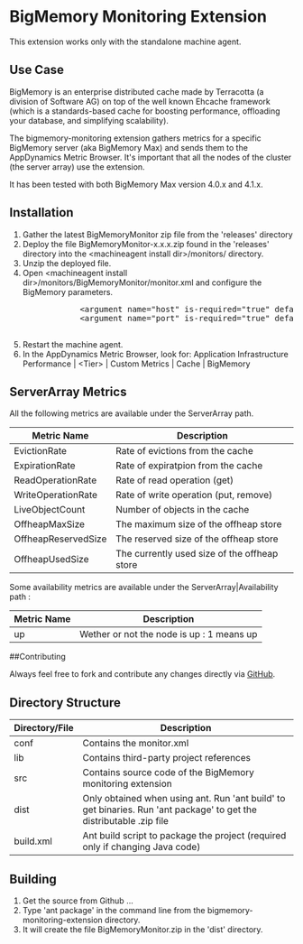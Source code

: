 BigMemory Monitoring Extension
==============================

This extension works only with the standalone machine agent.

## Use Case

BigMemory is an enterprise distributed cache made by Terracotta (a division of Software AG) on top of the well known Ehcache framework (which is a standards-based cache for boosting performance, offloading your database, and simplifying scalability).

The bigmemory-monitoring extension gathers metrics for a specific BigMemory server (aka BigMemory Max) and sends them to the AppDynamics Metric Browser. 
It's important that all the nodes of the cluster (the server array) use the extension.

It has been tested with both BigMemory Max version 4.0.x and 4.1.x.

## Installation
<ol>
	<li>Gather the latest BigMemoryMonitor zip file from the 'releases' directory</li>
	<li>Deploy the file BigMemoryMonitor-x.x.x.zip found in the 'releases' directory into the &lt;machineagent install dir&gt;/monitors/ directory.</li>
	<li>Unzip the deployed file.</li>
	<li>
		Open &lt;machineagent install dir&gt;/monitors/BigMemoryMonitor/monitor.xml and configure the BigMemory parameters.
		<p></p>
		<pre>
			&lt;argument name="host" is-required="true" default-value="localhost" /&gt;          
			&lt;argument name="port" is-required="true" default-value="9250" /&gt;
		</pre>
	</li>	
	<li> Restart the machine agent.</li>
	<li>In the AppDynamics Metric Browser, look for: Application Infrastructure Performance | &lt;Tier&gt; | Custom Metrics | Cache | BigMemory</li>
</ol>

## ServerArray Metrics
All the following metrics are available under the ServerArray path.

|Metric Name           | Description     |
|----------------------|-----------------|
|EvictionRate    	   | Rate of evictions from the cache |
|ExpirationRate        | Rate of expiratpion from the cache |
|ReadOperationRate     | Rate of read operation (get) |
|WriteOperationRate    | Rate of write operation (put, remove) |
|LiveObjectCount       | Number of objects in the cache |
|OffheapMaxSize        | The maximum size of the offheap store |
|OffheapReservedSize   | The reserved size of the offheap store |
|OffheapUsedSize       | The currently used size of the offheap store |

Some availability metrics are available under the ServerArray|Availability path :

|Metric Name           | Description     |
|----------------------|-----------------|
|up    	   | Wether or not the node is up : 1 means up |

##Contributing

Always feel free to fork and contribute any changes directly via [GitHub](https://github.com/loicmathieu/bigmemory-monitoring-extension).

## Directory Structure

| Directory/File | Description |
|----------------|-------------|
|conf            | Contains the monitor.xml |
|lib             | Contains third-party project references |
|src             | Contains source code of the BigMemory monitoring extension |
|dist            | Only obtained when using ant. Run 'ant build' to get binaries. Run 'ant package' to get the distributable .zip file |
|build.xml       | Ant build script to package the project (required only if changing Java code) |

## Building
<ol>
	<li>Get the source from Github ...</li>
	<li>Type 'ant package' in the command line from the bigmemory-monitoring-extension directory.</li>
	<li>It will create the file BigMemoryMonitor.zip in the 'dist' directory.</li>
<ol>